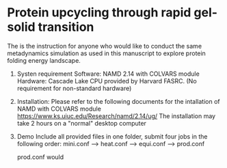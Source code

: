 # Protein upcycling through rapid gel-solid transition

The is the instruction for anyone who would like to conduct the same metadynamics simulation as used in this manuscript to explore protein folding energy landscape.

1. Systen requirement
   Software: NAMD 2.14 with COLVARS module
   Hardware: Cascade Lake CPU provided by Harvard FASRC. (No requirement for non-standard hardware)

2. Installation:
   Please refer to the following documents for the intallation of NAMD with COLVARS module
   https://www.ks.uiuc.edu/Research/namd/2.14/ug/
   The installation may take 2 hours on a "normal" desktop computer

3. Demo
   Include all provided files in one folder, submit four jobs in the following order:
   mini.conf --> heat.conf --> equi.conf --> prod.conf

   prod.conf would 

